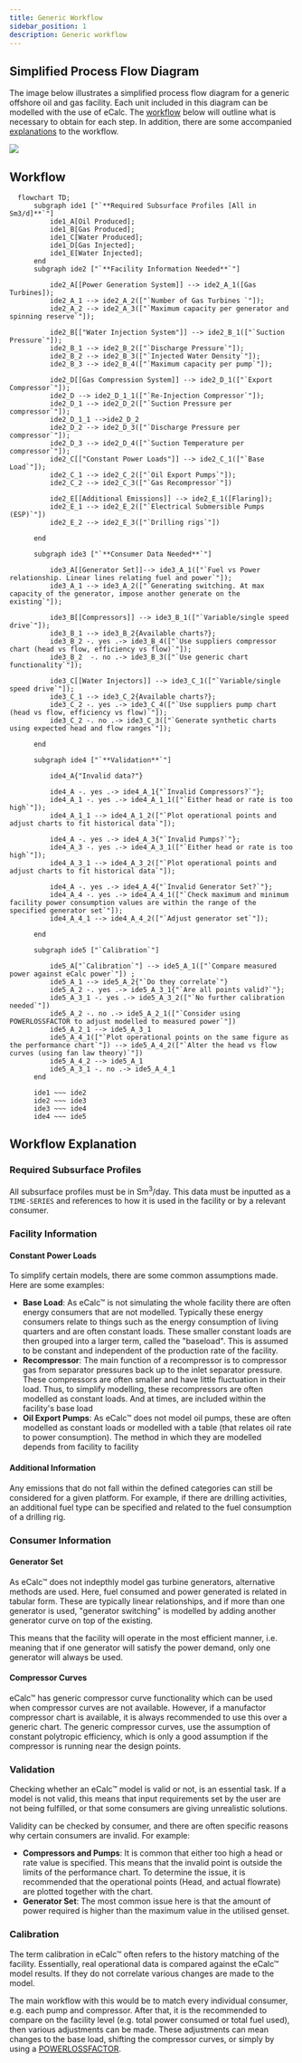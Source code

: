 ```yaml
---
title: Generic Workflow
sidebar_position: 1
description: Generic workflow 
---
```


## Simplified Process Flow Diagram
The image below illustrates a simplified process flow diagram for a generic offshore oil and gas facility. Each unit included in this diagram can be modelled with the use of eCalc. 
The [workflow](#workflow) below will outline what is necessary to obtain for each step. In addition, there are some accompanied [explanations](#workflow-explanation) to the workflow.

![](images/simple_facility_pfd.jpg)


## Workflow 

```mermaid
  flowchart TD;
      subgraph ide1 ["`**Required Subsurface Profiles [All in Sm3/d]**`"]
          ide1_A[Oil Produced];
          ide1_B[Gas Produced];
          ide1_C[Water Produced];
          ide1_D[Gas Injected];
          ide1_E[Water Injected];
      end
      subgraph ide2 ["`**Facility Information Needed**`"]

          ide2_A[[Power Generation System]] --> ide2_A_1([Gas Turbines]);
          ide2_A_1 --> ide2_A_2(["`Number of Gas Turbines `"]);
          ide2_A_2 --> ide2_A_3(["`Maximum capacity per generator and spinning reserve`"]);
    
          ide2_B[["Water Injection System"]] --> ide2_B_1(["`Suction Pressure`"]);
          ide2_B_1 --> ide2_B_2(["`Discharge Pressure`"]);
          ide2_B_2 --> ide2_B_3(["`Injected Water Density`"]);
          ide2_B_3 --> ide2_B_4(["`Maximum capacity per pump`"]);
    
          ide2_D[[Gas Compression System]] --> ide2_D_1(["`Export Compressor`"]);
          ide2_D --> ide2_D_1_1(["`Re-Injection Compressor`"]);
          ide2_D_1 --> ide2_D_2(["`Suction Pressure per compressor`"]);
          ide2_D_1_1 -->ide2_D_2
          ide2_D_2 --> ide2_D_3(["`Discharge Pressure per compressor`"]);
          ide2_D_3 --> ide2_D_4(["`Suction Temperature per compressor`"]);
          ide2_C[["Constant Power Loads"]] --> ide2_C_1(["`Base Load`"]);
          ide2_C_1 --> ide2_C_2(["`Oil Export Pumps`"]);
          ide2_C_2 --> ide2_C_3(["`Gas Recompressor`"])
    
          ide2_E[[Additional Emissions]] --> ide2_E_1([Flaring]);
          ide2_E_1 --> ide2_E_2(["`Electrical Submersible Pumps (ESP)`"])
          ide2_E_2 --> ide2_E_3(["`Drilling rigs`"])
      
      end

      subgraph ide3 ["`**Consumer Data Needed**`"]

          ide3_A[[Generator Set]]--> ide3_A_1(["`Fuel vs Power relationship. Linear lines relating fuel and power`"]);
          ide3_A_1 --> ide3_A_2(["`Generating switching. At max capacity of the generator, impose another generate on the existing`"]);
    
          ide3_B[[Compressors]] --> ide3_B_1(["`Variable/single speed drive`"]);
          ide3_B_1 --> ide3_B_2{Available charts?};
          ide3_B_2 -. yes .-> ide3_B_4(["`Use suppliers compressor chart (head vs flow, efficiency vs flow)`"]);
          ide3_B_2  -. no .-> ide3_B_3(["`Use generic chart functionality`"]);
    
          ide3_C[[Water Injectors]] --> ide3_C_1(["`Variable/single speed drive`"]);
          ide3_C_1 --> ide3_C_2{Available charts?};
          ide3_C_2 -. yes .-> ide3_C_4(["`Use suppliers pump chart (head vs flow, efficiency vs flow)`"]);
          ide3_C_2 -. no .-> ide3_C_3(["`Generate synthetic charts using expected head and flow ranges`"]);

      end

      subgraph ide4 ["`**Validation**`"]

          ide4_A{"Invalid data?"} 

          ide4_A -. yes .-> ide4_A_1{"`Invalid Compressors?`"};
          ide4_A_1 -. yes .-> ide4_A_1_1(["`Either head or rate is too high`"]);
          ide4_A_1_1 --> ide4_A_1_2(["`Plot operational points and adjust charts to fit historical data`"]);
    
          ide4_A -. yes .-> ide4_A_3{"`Invalid Pumps?`"};
          ide4_A_3 -. yes .-> ide4_A_3_1(["`Either head or rate is too high`"]);
          ide4_A_3_1 --> ide4_A_3_2(["`Plot operational points and adjust charts to fit historical data`"]);
    
          ide4_A -. yes .-> ide4_A_4{"`Invalid Generator Set?`"};
          ide4_A_4 -. yes .-> ide4_A_4_1(["`Check maximum and minimum facility power consumption values are within the range of the specified generator set`"]);
          ide4_A_4_1 --> ide4_A_4_2(["`Adjust generator set`"]);

      end

      subgraph ide5 ["`Calibration`"]

          ide5_A["`Calibration`"] --> ide5_A_1(["`Compare measured power against eCalc power`"]) ;
          ide5_A_1 --> ide5_A_2{"`Do they correlate`"}
          ide5_A_2 -. yes .-> ide5_A_3_1{"`Are all points valid?`"};
          ide5_A_3_1 -. yes .-> ide5_A_3_2(["`No further calibration needed`"])
          ide5_A_2 -. no .-> ide5_A_2_1(["`Consider using POWERLOSSFACTOR to adjust modelled to measured power`"])
          ide5_A_2_1 --> ide5_A_3_1
          ide5_A_4_1(["`Plot operational points on the same figure as the performance chart`"]) --> ide5_A_4_2(["`Alter the head vs flow curves (using fan law theory)`"])
          ide5_A_4_2 --> ide5_A_1
          ide5_A_3_1 -. no .-> ide5_A_4_1
      end
      
      ide1 ~~~ ide2
      ide2 ~~~ ide3
      ide3 ~~~ ide4
      ide4 ~~~ ide5
```

## Workflow Explanation

### Required Subsurface Profiles

All subsurface profiles must be in Sm<sup>3</sup>/day. This data must be inputted as a `TIME-SERIES` and references to how it is used in the facility or by a relevant consumer.

### Facility Information

#### Constant Power Loads

To simplify certain models, there are some common assumptions made. Here are some examples:

- **Base Load**: As eCalc™ is not simulating the whole facility there are often energy consumers that are not modelled. 
Typically these energy consumers relate to things such as the energy consumption of living quarters and are often constant loads.
These smaller constant loads are then grouped into a larger term, called the "baseload". This is assumed to be constant and independent of the production rate of the facility.
- **Recompressor**: The main function of a recompressor is to compressor gas from separator pressures back up to the inlet separator pressure.
These compressors are often smaller and have little fluctuation in their load.
Thus, to simplify modelling, these recompressors are often modelled as constant loads. And at times, are included within the facility's base load
- **Oil Export Pumps**: As eCalc™ does not model oil pumps, these are often modelled as constant loads or modelled with a table (that relates oil rate to power consumption). The method in which they are modelled depends from facility to facility 

#### Additional Information

Any emissions that do not fall within the defined categories can still be considered for a given platform. For example, if there are drilling activities, an additional fuel type can be specified and related to the fuel consumption of a drilling rig. 

### Consumer Information

#### Generator Set

As eCalc™ does not indepthly model gas turbine generators, alternative methods are used. 
Here, fuel consumed and power generated is related in tabular form. These are typically linear relationships, and if more than one generator is used, "generator switching" is modelled by adding another generator curve on top of the existing.

This means that the facility will operate in the most efficient manner, i.e. meaning that if one generator will satisfy the power demand, only one generator will always be used. 

#### Compressor Curves

eCalc™ has generic compressor curve functionality which can be used when compressor curves are not available. 
However, if a manufactor compressor chart is available, it is always recommended to use this over a generic chart. 
The generic compressor curves, use the assumption of constant polytropic efficiency, which is only a good assumption if the compressor is running near the design points. 


### Validation

Checking whether an eCalc™ model is valid or not, is an essential task. If a model is not valid, this means that input requirements set by the user are not being fulfilled, or that some consumers are giving unrealistic solutions.

Validity can be checked by consumer, and there are often specific reasons why certain consumers are invalid. For example:

- **Compressors and Pumps**: It is common that either too high a head or rate value is specified. This means that the invalid point is outside the limits of the performance chart. To determine the issue, it is recommended that the operational points (Head, and actual flowrate) are plotted together with the chart.
- **Generator Set**: The most common issue here is that the amount of power required is higher than the maximum value in the utilised genset. 

### Calibration

The term calibration in eCalc™ often refers to the history matching of the facility. Essentially, real operational data is compared against the eCalc™ model results. If they do not correlate various changes are made to the model.

The main workflow with this would be to match every individual consumer, e.g. each pump and compressor. After that, it is the recommended to compare on the facility level (e.g. total power consumed or total fuel used), then various adjustments can be made.
These adjustments can mean changes to the base load, shifting the compressor curves, or simply by using a [POWERLOSSFACTOR](../../references/keywords/POWERLOSSFACTOR.md).
